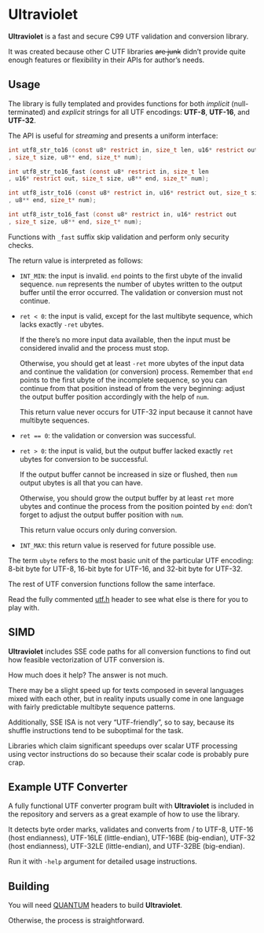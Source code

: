 # Ultraviolet

**Ultraviolet** is a fast and secure C99 UTF validation and conversion library.

It was created because other C UTF libraries ~~are junk~~ didn’t provide
quite enough features or flexibility in their APIs for author’s needs.

## Usage

The library is fully templated and provides functions for both
*implicit* (null-terminated) and *explicit* strings for all
UTF encodings: **UTF-8**, **UTF-16**, and **UTF-32**.

The API is useful for *streaming* and presents a uniform interface:

```c
int utf8_str_to16 (const u8* restrict in, size_t len, u16* restrict out
, size_t size, u8** end, size_t* num);

int utf8_str_to16_fast (const u8* restrict in, size_t len
, u16* restrict out, size_t size, u8** end, size_t* num);

int utf8_istr_to16 (const u8* restrict in, u16* restrict out, size_t size
, u8** end, size_t* num);

int utf8_istr_to16_fast (const u8* restrict in, u16* restrict out
, size_t size, u8** end, size_t* num);
```

Functions with `_fast` suffix skip validation and perform only security checks.

The return value is interpreted as follows:

  * `INT_MIN`: the input is invalid. `end` points to the first ubyte
    of the invalid sequence. `num` represents the number of ubytes
    written to the output buffer until the error occurred.
    The validation or conversion must not continue.

  * `ret < 0`: the input is valid, except for the last multibyte sequence,
    which lacks exactly `-ret` ubytes.

    If the there’s no more input data available, then the input must be
    considered invalid and the process must stop.

    Otherwise, you should get at least `-ret` more ubytes of the input data
    and continue the validation (or conversion) process. Remember that `end`
    points to the first ubyte of the incomplete sequence, so you can continue
    from that position instead of from the very beginning: adjust the output
    buffer position accordingly with the help of `num`.

    This return value never occurs for UTF-32 input
    because it cannot have multibyte sequences.

  * `ret == 0`: the validation or conversion was successful.

  * `ret > 0`: the input is valid, but the output buffer lacked exactly `ret`
    ubytes for conversion to be successful.

    If the output buffer cannot be increased in size or flushed, then `num`
    output ubytes is all that you can have.

    Otherwise, you should grow the output buffer by at least `ret` more ubytes
    and continue the process from the position pointed by `end`: don’t forget
    to adjust the output buffer position with `num`.

    This return value occurs only during conversion.

  * `INT_MAX`: this return value is reserved for future possible use.

The term `ubyte` refers to the most basic unit of the particular UTF encoding:
8-bit byte for UTF-8, 16-bit byte for UTF-16, and 32-bit byte for UTF-32.

The rest of UTF conversion functions follow the same interface.

Read the fully commented [utf.h](https://github.com/garnetius/ultraviolet/blob/master/utf/utf.h)
header to see what else is there for you to play with.

## SIMD

**Ultraviolet** includes SSE code paths for all conversion functions
to find out how feasible vectorization of UTF conversion is.

How much does it help? The answer is not much.

There may be a slight speed up for texts composed in several languages
mixed with each other, but in reality inputs usually come in one language
with fairly predictable multibyte sequence patterns.

Additionally, SSE ISA is not very “UTF-friendly”, so to say, because its
shuffle instructions tend to be suboptimal for the task.

Libraries which claim significant speedups over scalar UTF processing
using vector instructions do so because their scalar code
is probably pure crap.

## Example UTF Converter

A fully functional UTF converter program built with **Ultraviolet** is included
in the repository and servers as a great example of how to use the library.

It detects byte order marks, validates and converts from / to UTF-8,
UTF-16 (host endianness), UTF-16LE (little-endian), UTF-16BE (big-endian),
UTF-32 (host endianness), UTF-32LE (little-endian), and UTF-32BE (big-endian).

Run it with `-help` argument for detailed usage instructions.

## Building

You will need [QUANTUM](https://github.com/garnetius/quantum) headers
to build **Ultraviolet**.

Otherwise, the process is straightforward.

